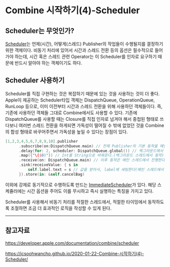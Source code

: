 # Combine 시작하기(4)-Scheduler

## Scheduler는 무엇인가?

[Scheduler](https://developer.apple.com/documentation/combine/scheduler)는 언제(시간), 어떻게(스레드) Publisher의 작업들이 수행될지를 결정하기 위한 객체이다. 비동기 처리에 있어서 시간과 스레드 전환 등의 옵션은 필수적으로 들어가야 하는데, 시간 혹은 스레드 관련 Operator는 이 Scheduler를 인자로 요구하기 때문에 반드시 알아야 하는 객체이기도 하다.


## Scheduler 사용하기

Scheduler를 직접 구현하는 것은 복잡하기 때문에 있는 것을 사용하는 것이 더 좋다. Apple이 제공하는 Scheduler타입 객체는 DispatchQueue, OperationQueue, RunLoop 등으로, 이미 이전부터 시간과 스레드 전환을 위해 사용하던 객체들이다. 즉, 기존에 사용하던 객체들 그대로 Combine에서도 사용할 수 있다. 기존에 DispatchQueue를 사용할 때는 Closure를 직접 인자로 넘겨야 해서 중첩된 형태로 쓰다보니 여러번 스레드 전환을 하게되면 가독성이 떨어질 수 밖에 없었던 것을 Combine의 합성 형태로 바꾸어주면서 가독성을 높일 수 있다는 장점이 있다.

```swift
[1,2,3,4,5,6,7,8,9,10].publisher
      .subscribe(on:DispatchQueue.main) // 전체 Publisher의 기본 동작을 메인 스레드에서 진행한다.(메인 스레드에서 동작)
      .delay(for: 2, scheduler: DispatchQueue.global()) // 백그라운드에서 2초간 delay를 준다. 이때 스레드도 바뀐다.(백그라운드 스레드에서 동작)
      .map({"\($0)"}) // Int를 String으로 바꿔준다.(백그라운드 스레드에서 동작)
      .receive(on: DispatchQueue.main) // 이후 동작은 메인 스레드에서 진행한다.
      .sink(receiveValue: { s in 
          self.label.text = s // 값을 받아서, label에 세팅한다(메인 스레드에서 동작)
      }).store(in: &self.cancelBag)
```

이외에 강제로 동기적으로 수행하도록 만드는 [ImmediateScheduler](https://developer.apple.com/documentation/combine/immediatescheduler)가 있다. 해당 스케쥴러에는 시간 옵션을 주어도 이를 무시하고 즉시 실행하는 특징을 가지고 있다.


Scheduler를 사용해서 비동기 처리를 적절한 스레드에서, 적절한 타이밍에서 동작하도록 조절하면 조금 더 효과적인 로직을 작성할 수 있게 된다.


---

## 참고자료

https://developer.apple.com/documentation/combine/scheduler

https://jcsoohwancho.github.io/2020-01-22-Combine-시작하기(4)-Scheduler/
